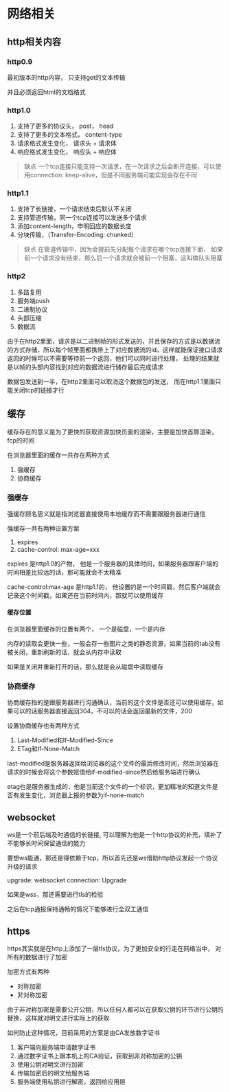 # 网络相关

## http相关内容

### http0.9

最初版本的http内容， 只支持get的文本传输

并且必须返回html的文档格式

### http1.0

1. 支持了更多的协议头， post， head
2. 支持了更多的文本格式， content-type
3. 请求格式发生变化， 请求头 + 请求体
4. 响应格式发生变化， 响应头 + 响应体

> 缺点
> 一个tcp连接只能支持一次请求，在一次请求之后会断开连接，可以使用connection: keep-alive，但是不同服务端可能实现会存在不同

### http1.1

1. 支持了长链接，一个请求结束后默认不关闭
2. 支持管道传输，同一个tcp连接可以发送多个请求
3. 添加content-length，申明回应的数据长度
4. 分块传输，（Transfer-Encoding: chunked）

> 缺点
> 在管道传输中，因为会提前先分配每个请求在哪个tcp连接下面， 如果前一个请求没有结束，那么后一个请求就会被前一个阻塞，这叫做队头阻塞

### http2

1. 多路复用
2. 服务端push
3. 二进制协议
4. 头部压缩
5. 数据流

由于在http2里面，请求是以二进制帧的形式发送的，并且保存的方式是以数据流的方式存储，所以每个帧里面都携带上了对应数据流的id，这样就能保证接口请求返回的时候可以不需要等待前一个返回，他们可以同时进行处理， 处理的结果就是以帧的头部内容找到对应的数据流进行储存最后完成请求

数据包发送到一半，在http2里面可以取消这个数据包的发送， 而在http1.1里面只能关闭tcp的链接才行

## 缓存

缓存存在的意义是为了更快的获取资源加快页面的渲染，主要是加快首屏渲染， fcp的时间

在浏览器里面的缓存一共存在两种方式

1. 强缓存
2. 协商缓存

### 强缓存

强缓存顾名思义就是指浏览器直接使用本地缓存而不需要跟服务器进行通信

强缓存一共有两种设置方案

1. expires
2. cache-control: max-age=xxx

expires 是http1.0的产物， 他是一个服务器的具体时间，如果服务器跟客户端的时间相差比较远的话，那可能就会不太精准

cache-control:max-age 是http1.1的， 他设置的是一个时间戳，然后客户端就会记录这个时间戳，如果还在当前时间内，那就可以使用缓存

#### 缓存位置

在浏览器里面缓存的位置有两个， 一个是磁盘，一个是内存

内存的读取会更快一些，一般会存一些图片之类的静态资源，如果当前的tab没有被关闭，重新刷新的话，就会从内存中读取

如果是关闭并重新打开的话，那么就是会从磁盘中读取缓存

### 协商缓存

协商缓存指的是跟服务器进行沟通确认，当前的这个文件是否还可以使用缓存，如果可以的话服务器直接返回304，不可以的话会返回最新的文件，200

设置协商缓存也有两种方式

1. Last-Modified和If-Modified-Since
2. ETag和If-None-Match


last-modified是服务器返回给浏览器的这个文件的最后修改时间，然后浏览器在请求的时候会将这个参数赋值给if-modified-since然后给服务端进行确认

etag也是服务器生成的，他是当前这个文件的一个标识，更加精准的知道文件是否有发生变化，浏览器上报的参数为if-none-match

## websocket

ws是一个前后端及时通信的长链接, 可以理解为他是一个http协议的补充，填补了不能够长时间保留通信的能力

要想ws能通，那还是得依赖于tcp，所以首先还是ws借助http协议发起一个协议升级的请求

upgrade: websocket
connection: Upgrade

如果是wss，那还需要进行tls的检验

之后在tcp通报保持通畅的情况下能够进行全双工通信

## https

https其实就是在http上添加了一层tls协议，为了更加安全的行走在网络当中， 对所有的数据进行了加密

加密方式有两种

- 对称加密
- 非对称加密

由于非对称加密是需要公开公钥，所以任何人都可以在获取公钥的环节进行公钥的替换，这样就对明文进行实际上的获取

如何防止这种情况，目前采用的方案是由CA发放数字证书

1. 客户端向服务端申请数字证书
2. 通过数字证书上跟本机上的CA验证，获取到非对称加密的公钥
3. 使用公钥对明文进行加密
4. 传输加密后的明文给服务端
5. 服务端使用私钥进行解密，返回给应用层